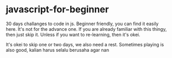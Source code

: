 # javascript-for-beginner

30 days challanges to code in js. Beginner friendly, you can find it easily here. It's not for the advance one. If you are already familiar with this thingy, then just skip it. Unless if you want to re-learning, then it's okei.

It's okei to skip one or two days, we also need a rest. Sometimes playing is also good, kalian harus selalu berusaha
agar nan
